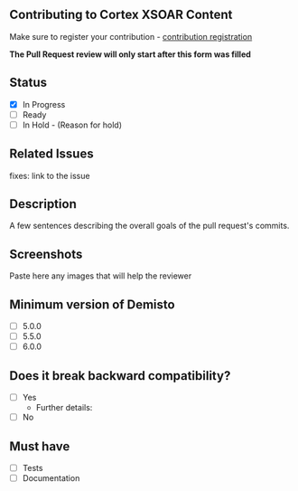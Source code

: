 <!-- REMINDER: THIS IS A PUBLIC REPO DO NOT POST HERE SECRETS/SENSITIVE DATA -->

## Contributing to Cortex XSOAR Content
Make sure to register your contribution - [contribution registration](https://forms.gle/XDfxU4E61ZwEESSMA)  

**The Pull Request review will only start after this form was filled**

## Status
- [x] In Progress
- [ ] Ready
- [ ] In Hold - (Reason for hold)

## Related Issues
fixes: link to the issue

## Description
A few sentences describing the overall goals of the pull request's commits.

## Screenshots
Paste here any images that will help the reviewer

## Minimum version of Demisto
- [ ] 5.0.0
- [ ] 5.5.0
- [ ] 6.0.0

## Does it break backward compatibility?
   - [ ] Yes
       - Further details:
   - [ ] No

## Must have
- [ ] Tests
- [ ] Documentation 

